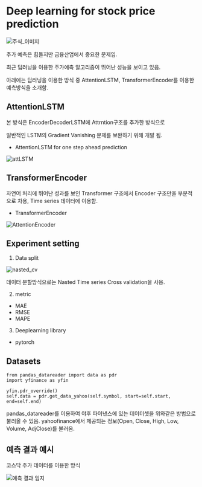 # Deep learning for stock price prediction
![주식_이미지](https://user-images.githubusercontent.com/76574427/139482743-d017ba50-dacd-4642-8560-29f2af7169b4.jpg)

주가 예측은 힘들지만 금융산업에서 중요한 문제임.

최근 딥러닝을 이용한 주가예측 알고리즘이 뛰어난 성능을 보이고 있음.  

아래에는 딥러닝을 이용한 방식 중 AttentionLSTM, TransformerEncoder를 이용한 예측방식을 소개함.

## AttentionLSTM

본 방식은 EncoderDecoderLSTM에 Attrntion구조를 추가한 방식으로

일반적인 LSTM의 Gradient Vanishing 문제를 보완하기 위해 개발 됨.

- AttentionLSTM for one step ahead prediction

![attLSTM](https://user-images.githubusercontent.com/76574427/139543299-e7b72728-6cc6-407b-899c-261314d958aa.PNG)



## TransformerEncoder
자연어 처리에 뛰어난 성과를 보인 Transformer 구조에서
Encoder 구조만을 부분적으로 차용, Time series 데이터에 이용함.

- TransformerEncoder

![AttentionEncoder](https://user-images.githubusercontent.com/76574427/139543290-4f952916-39b6-411e-9ba1-f228b74b450d.PNG)



## Experiment setting
1. Data split

![nasted_cv](https://user-images.githubusercontent.com/76574427/139542833-d78683f0-293b-4549-8b3a-c67d19e77f3e.PNG)

데이터 분할방식으로는 Nasted Time series Cross validation을 사용.

2. metric
- MAE
- RMSE
- MAPE

3. Deeplearning library
- pytorch


## Datasets
```
from pandas_datareader import data as pdr
import yfinance as yfin

yfin.pdr_override()
self.data = pdr.get_data_yahoo(self.symbol, start=self.start, end=self.end)
```
pandas_datareader를 이용하여 야후 파이낸스에 있는 데이터셋을 위와같은 방법으로 불러올 수 있음.
yahoofinance에서 제공되는 정보(Open, Close, High, Low, Volume, AdjClose)를 불러옴.

## 예측 결과 예시

코스닥 주가 데이터를 이용한 방식

![예측 결과 임지](https://user-images.githubusercontent.com/76574427/139482798-87decde6-a9b9-458d-9e58-f43469498780.png)
